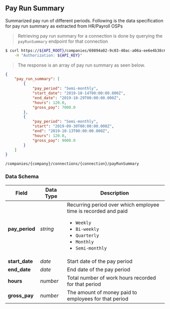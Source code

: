 ## Pay Run Summary

Summarized pay run of different periods. Following is the data specification for pay run summary as extracted from HR/Payroll OSPs

> Retrieving pay run summary for a connection is done by querying the `payRunSummary` endpoint for that connection

```sh
$ curl https://${API_ROOT}/companies/69894a02-9c03-40ac-a06a-ee6e4b38c6fb/connections/52684382-abff-45fa-a3f2-ced175adfe61/payRunSummary \
    -H "Authorization: ${API_KEY}"
```

> The response is an array of pay run summary as seen below.


```json
{ 
    "pay_run_summary": [
        {
            "pay_period": "Semi-monthly",
            "start_date": "2019-10-14T00:00:00.000Z",
            "end_date": "2019-10-29T00:00:00.000Z",
            "hours": 120.0,
            "gross_pay": 7000.0               
        },
        {
            "pay_period": "Semi-monthly",
            "start": "2019-09-30T00:00:00.000Z",
            "end": "2019-10-13T00:00:00.000Z",
            "hours": 120.0,
            "gross_pay": 9000.0                
        }      
    ]
}

```
<span class="api api-get"></span> <code>/companies/{company}/connections/{connection}/payRunSummary</code>

### Data Schema

| Field          | Data Type | Description                                                                                                                                                                        |
|----------------|-----------|------------------------------------------------------------------------------------------------------------------------------------------------------------------------------------|
| **pay_period** | *string*  | Recurring period over which employee time is recorded and paid <ul><li>`Weekly`</li><li>`Bi-weekly`</li><li>`Quarterly`</li><li>`Monthly`</li><li>`Semi-monthly`</li></ul> |
| **start_date** | *date*  | Start date of the pay period                                                                                                                                                       |
| **end_date**   | *date*  | End date of the pay period
| **hours**      | *number*    | Total number of work hours recorded for that period                                                                                               |
| **gross_pay**  | *number*    | The amount of money paid to employees for that period                                                                                                    |

